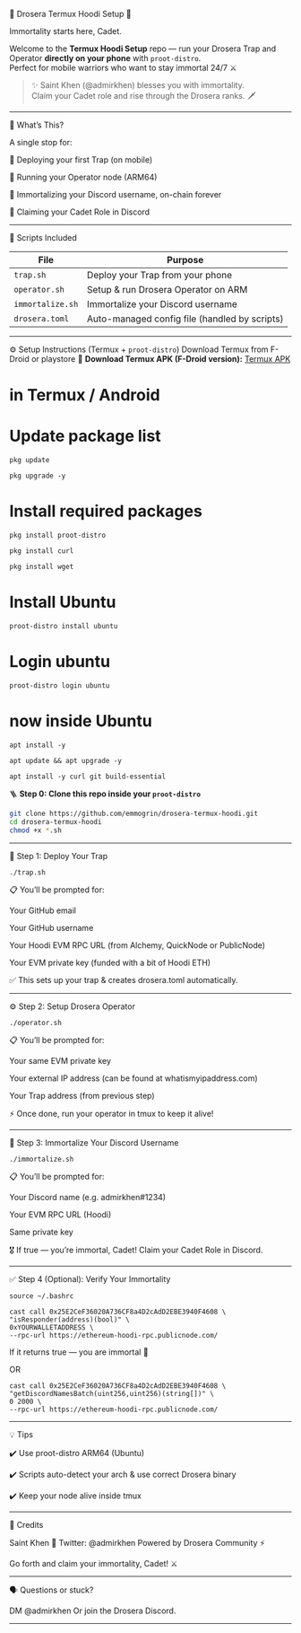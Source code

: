 🧡 Drosera Termux Hoodi Setup 🧡

Immortality starts here, Cadet.

Welcome to the **Termux Hoodi Setup** repo — run your Drosera Trap and Operator **directly on your phone** with `proot-distro`.  
Perfect for mobile warriors who want to stay immortal 24/7 ⚔️

> ✨ Saint Khen (@admirkhen) blesses you with immortality.  
Claim your Cadet role and rise through the Drosera ranks. 🗡️


---

🧱 What’s This?

A single stop for:

📌 Deploying your first Trap (on mobile)

📌 Running your Operator node (ARM64)

📌 Immortalizing your Discord username, on-chain forever

🏅 Claiming your Cadet Role in Discord


---

📂 Scripts Included

| File | Purpose |
| ---- | ------- |
| `trap.sh` | Deploy your Trap from your phone |
| `operator.sh` | Setup & run Drosera Operator on ARM |
| `immortalize.sh` | Immortalize your Discord username |
| `drosera.toml` | Auto-managed config file (handled by scripts) |


---

⚙️ Setup Instructions (Termux + `proot-distro`)
Download Termux from F-Droid or playstore
📲 **Download Termux APK (F-Droid version):** [Termux APK](https://f-droid.org/repo/com.termux_1002.apk)

# in Termux / Android
# Update package list
```
pkg update
```
```
pkg upgrade -y
```
# Install required packages
```
pkg install proot-distro
```
```
pkg install curl
```
```
pkg install wget
```
# Install Ubuntu
```
proot-distro install ubuntu
```
# Login ubuntu
```
proot-distro login ubuntu
```
# now inside Ubuntu
```
apt install -y
```
```
apt update && apt upgrade -y
```
```
apt install -y curl git build-essential
```
🪜 **Step 0: Clone this repo inside your `proot-distro`**

```bash
git clone https://github.com/emmogrin/drosera-termux-hoodi.git
cd drosera-termux-hoodi
chmod +x *.sh
```

---

🧲 Step 1: Deploy Your Trap
```
./trap.sh
```
📋 You’ll be prompted for:

Your GitHub email

Your GitHub username

Your Hoodi EVM RPC URL (from Alchemy, QuickNode or PublicNode)

Your EVM private key (funded with a bit of Hoodi ETH)


✅ This sets up your trap & creates drosera.toml automatically.


---

⚙️ Step 2: Setup Drosera Operator
```
./operator.sh
```
📋 You’ll be prompted for:

Your same EVM private key

Your external IP address (can be found at whatismyipaddress.com)

Your Trap address (from previous step)


⚡ Once done, run your operator in tmux to keep it alive!


---

🧬 Step 3: Immortalize Your Discord Username
```
./immortalize.sh
```
📋 You’ll be prompted for:

Your Discord name (e.g. admirkhen#1234)

Your EVM RPC URL (Hoodi)

Same private key


🎖️ If true — you’re immortal, Cadet! Claim your Cadet Role in Discord.


---

✅ Step 4 (Optional): Verify Your Immortality
```
source ~/.bashrc
```
```
cast call 0x25E2CeF36020A736CF8a4D2cAdD2EBE3940F4608 \
"isResponder(address)(bool)" \
0xYOURWALLETADDRESS \
--rpc-url https://ethereum-hoodi-rpc.publicnode.com/
```
If it returns true — you are immortal 🧬

OR

```
cast call 0x25E2CeF36020A736CF8a4D2cAdD2EBE3940F4608 \
"getDiscordNamesBatch(uint256,uint256)(string[])" \
0 2000 \
--rpc-url https://ethereum-hoodi-rpc.publicnode.com/
```
---

💡 Tips

✔️ Use proot-distro ARM64 (Ubuntu)

✔️ Scripts auto-detect your arch & use correct Drosera binary

✔️ Keep your node alive inside tmux


---

👑 Credits

Saint Khen 🧡 Twitter: @admirkhen
Powered by Drosera Community ⚡

Go forth and claim your immortality, Cadet! ⚔️


---

🗣 Questions or stuck?

DM @admirkhen
Or join the Drosera Discord.

---

